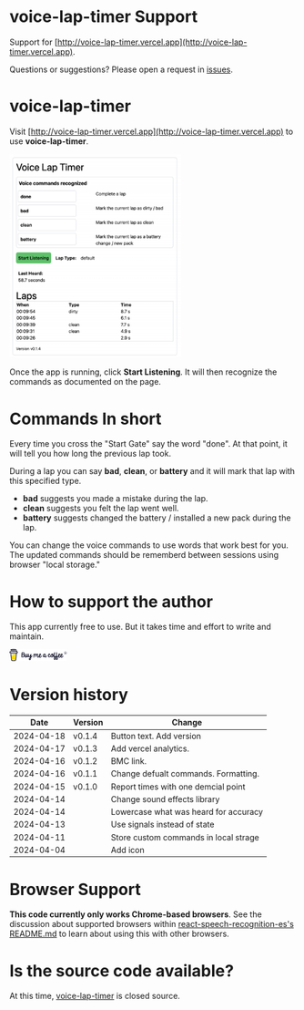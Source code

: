 # voice-lap-timer Support
Support for [http://voice-lap-timer.vercel.app](http://voice-lap-timer.vercel.app).

Questions or suggestions? Please open a request in [issues](https://github.com/kdorff/voice-lap-timer-support/issues).

# voice-lap-timer

Visit [http://voice-lap-timer.vercel.app](http://voice-lap-timer.vercel.app) to use **voice-lap-timer**.

<img src="screenshot.png" alt="voice-lap-timer" width="60%">

Once the app is running, click **Start Listening**. It will then recognize the commands as documented on the page.

# Commands In short
Every time you cross the "Start Gate" say the word "done". At that point, it will tell you how long the previous lap took.

During a lap you can say **bad**, **clean**, or **battery** and it will mark that lap with this specified type.

- **bad** suggests you made a mistake during the lap.
- **clean** suggests you felt the lap went well.
- **battery** suggests changed the battery / installed a new pack during the lap.

You can change the voice commands to use words that work best for you. The updated commands should be rememberd between sessions using browser "local storage."

# How to support the author

This app currently free to use. But it takes time and effort to write and maintain.

[<img src="bmc-brand-logo.svg" alt="voice-lap-timer" width="20%">](https://buymeacoffee.com/dorffmeister)

# Version history

| Date       | Version | Change                                |
| ---------- | ------- | ------------------------------------- |
| 2024-04-18 | v0.1.4  | Button text. Add version              |
| 2024-04-17 | v0.1.3  | Add vercel analytics.                 |
| 2024-04-16 | v0.1.2  | BMC link.                             |
| 2024-04-16 | v0.1.1  | Change defualt commands. Formatting.  |
| 2024-04-15 | v0.1.0  | Report times with one demcial point   |
| 2024-04-14 |         | Change sound effects library          |
| 2024-04-14 |         | Lowercase what was heard for accuracy |
| 2024-04-13 |         | Use signals instead of state          |
| 2024-04-11 |         | Store custom commands in local strage |
| 2024-04-04 |         | Add icon                              |

# Browser Support

**This code currently only works Chrome-based browsers**. See the discussion about supported browsers within [react-speech-recognition-es's README.md](https://github.com/tianjianchn/react-speech-recognition) to learn about using this with other browsers.

# Is the source code available?

At this time, [voice-lap-timer](http://voice-lap-timer.vercel.app) is closed source.

